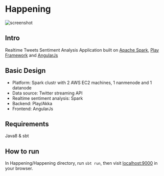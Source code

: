 # Happening
![screenshot](https://raw.githubusercontent.com/JeremyLi28/Happening/master/Happening/public/images/screenshot.png)

## Intro

Realtime Tweets Sentiment Analysis Application built on [Apache Spark](http://spark.apache.org), [Play Framework](https://www.playframework.com) and [AngularJs](https://angularjs.org)

## Basic Design

+ Platform: Spark clustr with 2 AWS EC2 machines, 1 nanmenode and 1 datanode
+ Data source: Twitter streaming API
+ Realtime sentiment analysis: Spark
+ Backend: Play/Akka
+ Frontend: AngularJs

## Requirements

Java8 & sbt

## How to run

In Happening/Happening directory, run `sbt run`, then visit [localhost:9000](http://localhost:9000) in your browser.



